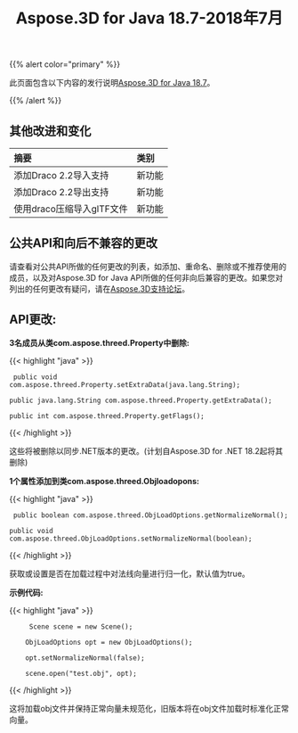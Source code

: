 ﻿---
title: Aspose.3D for Java 18.7-2018年7月
type: docs
weight: 60
url: /zh/java/aspose-3d-for-java-18-7-july-2018/
---
{{% alert color="primary" %}} 

此页面包含以下内容的发行说明[Aspose.3D for Java 18.7](https://repository.aspose.com/repo/com/aspose/aspose-3d/18.7/)。

{{% /alert %}} 
## **其他改进和变化**

|**摘要**|**类别**|
|:- |:- |
|添加Draco 2.2导入支持|新功能|
|添加Draco 2.2导出支持|新功能|
|使用draco压缩导入glTF文件|新功能|

## **公共API和向后不兼容的更改**
请查看对公共API所做的任何更改的列表，如添加、重命名、删除或不推荐使用的成员，以及对Aspose.3D for Java API所做的任何非向后兼容的更改。如果您对列出的任何更改有疑问，请在[Aspose.3D支持论坛](https://forum.aspose.com/c/3d)。

## **API更改:**

**3名成员从类com.aspose.threed.Property中删除:**

{{< highlight "java" >}}

     public void com.aspose.threed.Property.setExtraData(java.lang.String);

    public java.lang.String com.aspose.threed.Property.getExtraData();

    public int com.aspose.threed.Property.getFlags();

{{< /highlight >}}

这些将被删除以同步.NET版本的更改。(计划自Aspose.3D for .NET 18.2起将其删除)

**1个属性添加到类com.aspose.threed.Objloadopons:**

{{< highlight "java" >}}

     public boolean com.aspose.threed.ObjLoadOptions.getNormalizeNormal();

    public void com.aspose.threed.ObjLoadOptions.setNormalizeNormal(boolean);

{{< /highlight >}}

获取或设置是否在加载过程中对法线向量进行归一化，默认值为true。

**示例代码:**

{{< highlight "java" >}}

         Scene scene = new Scene();

        ObjLoadOptions opt = new ObjLoadOptions();

        opt.setNormalizeNormal(false);

        scene.open("test.obj", opt);

{{< /highlight >}}

这将加载obj文件并保持正常向量未规范化，旧版本将在obj文件加载时标准化正常向量。
